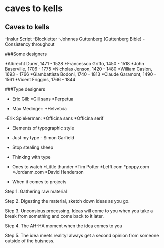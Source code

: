 # caves to kells

Caves to kells
---------------------

-Inslur Script
-Blockletter
-Johnnes Guttenberg (Guttenberg Bible)
-Consistency throughout

###Some designers

*Albrecht Durer, 1471 - 1528
*Francessco Griffo, 1450 - 1518
*John Baserville, 1706 - 1775
*Nicholas Jenson, 1420 - 1480
*William Caslon, 1693 - 1766
*Giambattista Bodoni, 1740 - 1813
*Claude Garamont, 1490 - 1561
*Vicent Friggins, 1766 - 1844

###Type designers

- Eric Gill:
*Gill sans
*Perpetua

- Max Medinger:
*Helvetcia

-Erik Spiekerman:
*Officina sans
*Officina serif

- Elements of typographic style
- Just my type - Simon Garfield
- Stop stealing sheep
- Thinking with type

- Ones to watch
*Little thunder
*Tim Potter
*Lefft.com
*poppy.com
*Jordanm.com
*David Henderson

- When it comes to projects

Step 1. Gathering raw material

Step 2. Digesting the material, sketch down ideas as you go.

Step 3. Unconsious processing, Ideas will come to you when you take a break from something and come back to it later.

Step 4. The AH-HA moment when the idea comes to you 

Step 5. The idea meets reality! always get a second opinion from someone outside of the buisness.
